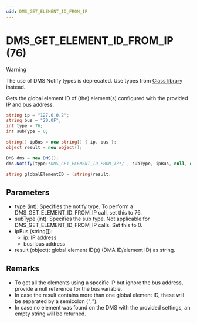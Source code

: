 ```yaml
---
uid: DMS_GET_ELEMENT_ID_FROM_IP
---
```


# DMS_GET_ELEMENT_ID_FROM_IP (76)

> [!WARNING]
> The use of DMS Notify types is deprecated. Use types from [Class library](xref:ClassLibraryIntroduction) instead.

Gets the global element ID of (the) element(s) configured with the provided IP and bus address.

```csharp
string ip = "127.0.0.2";
string bus = "20.0F";
int type = 76;
int subType = 0;

string[] ipBus = new string[] { ip, bus };
object result = new object();

DMS dms = new DMS();
dms.Notify(type/*DMS_GET_ELEMENT_ID_FROM_IP*/ , subType, ipBus, null, out result);

string globalElementID = (string)result;
```

## Parameters

- type (int): Specifies the notify type. To perform a DMS_GET_ELEMENT_ID_FROM_IP call, set this to 76.
- subType (int): Specifies the sub type. Not applicable for DMS_GET_ELEMENT_ID_FROM_IP calls. Set this to 0.
- ipBus (string[]):
  - ip: IP address
  - bus: bus address
- result (object): global element ID(s) (DMA ID/element ID) as string.

## Remarks

- To get all the elements using a specific IP but ignore the bus address, provide a null reference for the bus variable.
- In case the result contains more than one global element ID, these will be separated by a semicolon (";").
- In case no element was found on the DMS with the provided settings, an empty string will be returned.